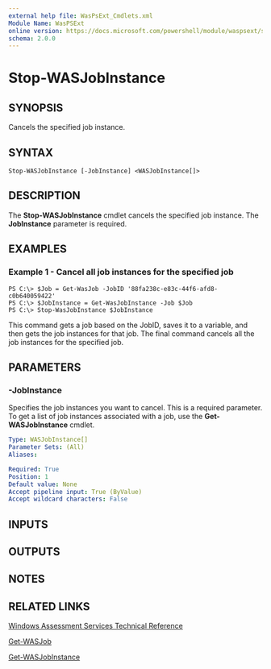 ```yaml
---
external help file: WasPsExt_Cmdlets.xml
Module Name: WasPSExt
online version: https://docs.microsoft.com/powershell/module/waspsext/stop-wasjobinstance?view=windowsserver2012-ps&wt.mc_id=ps-gethelp
schema: 2.0.0
---
```


# Stop-WASJobInstance

## SYNOPSIS
Cancels the specified job instance.

## SYNTAX

```
Stop-WASJobInstance [-JobInstance] <WASJobInstance[]>
```

## DESCRIPTION
The **Stop-WASJobInstance** cmdlet cancels the specified job instance.
The **JobInstance** parameter is required.

## EXAMPLES

### Example 1 - Cancel all job instances for the specified job
```
PS C:\> $Job = Get-WasJob -JobID '88fa238c-e83c-44f6-afd8-c0b640059422'
PS C:\> $JobInstance = Get-WasJobInstance -Job $Job
PS C:\> Stop-WasJobInstance $JobInstance
```

This command gets a job based on the JobID, saves it to a variable, and then gets the job instances for that job.
The final command cancels all the job instances for the specified job.

## PARAMETERS

### -JobInstance
Specifies the job instances you want to cancel.
This is a required parameter.
To get a list of job instances associated with a job, use the **Get-WASJobInstance** cmdlet.

```yaml
Type: WASJobInstance[]
Parameter Sets: (All)
Aliases: 

Required: True
Position: 1
Default value: None
Accept pipeline input: True (ByValue)
Accept wildcard characters: False
```

## INPUTS

## OUTPUTS

## NOTES

## RELATED LINKS

[Windows Assessment Services Technical Reference](https://go.microsoft.com/fwlink/?LinkId=215628)

[Get-WASJob](./Get-WASJob.md)

[Get-WASJobInstance](./Get-WASJobInstance.md)

